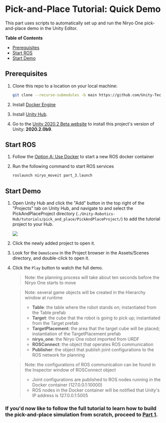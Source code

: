 # Pick-and-Place Tutorial: Quick Demo

This part uses scripts to automatically set up and run the Niryo One pick-and-place demo in the Unity Editor.

**Table of Contents**
  - [Prerequisites](#prerequisites)
  - [Start ROS](#start-ros)
  - [Start Demo](#start-demo)

## Prerequisites

1. Clone this repo to a location on your local machine:
    ```bash
    git clone --recurse-submodules -b main https://github.com/Unity-Technologies/Unity-Robotics-Hub.git
    ```

1. Install [Docker Engine](https://docs.docker.com/engine/install/)

1. Install [Unity Hub](https://unity3d.com/get-unity/download).

1. Go to the [Unity 2020.2 Beta website](https://unity3d.com/unity/beta/2020.2.0b9) to install this project's version of Unity: **2020.2.0b9**. 

## Start ROS

1. Follow the [Option A: Use Docker](0_ros_setup.md#option-a-use-docker) to start a new ROS docker container

2. Run the following command to start ROS services

    ```bash
    roslaunch niryo_moveit part_3.launch
    ```


## Start Demo

1. Open Unity Hub and click the "Add" button in the top right of the "Projects" tab on Unity Hub, and navigate to and select the PickAndPlaceProject directory (`./Unity-Robotics-Hub/tutorials/pick_and_place/PickAndPlaceProject/`) to add the tutorial project to your Hub.

   ![](img/hub_addproject.png)

1. Click the newly added project to open it.

1. Look for the `DemoScene` in the Project browser in the Assets/Scenes directory, and double-click to open it.

1. Click the `Play` button to watch the full demo.
	> Note: the planning process will take about ten seconds before the Niryo One starts to move 

    > Note: several game objects will be created in the Hierarchy window at runtime
	>
	> * **Table**: the table where the robot stands on; instantiated from the Table prefab
	> * **Target**: the cube that the robot is going to pick up; instantiated from the Target prefab
	> * **TargetPlacement**: the area that the target cube will be placed; instantiation of the TargetPlacement prefab
	> * **niryo_one**: the Niryo One robot imported from URDF
	> * **ROSConnect**: the object that operates ROS communication
	> * **Publisher**: the object that publish joint configurations to the ROS network for planning 
	
    > Note: the configurations of ROS communication can be found in the Inspector window of ROSConnect object
	>
	> * Joint configurations are published to ROS nodes running in the Docker container (127.0.0.1:10000)
	> * ROS nodes in the Docker container will be notified that Unity's IP address is 127.0.0.1:5005
	
### If you'd now like to follow the full tutorial to learn how to build the pick-and-place simulation from scratch, proceed to [Part 1](1_urdf.md).
